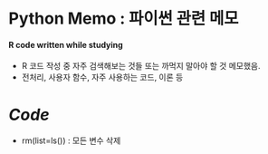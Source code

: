 Python Memo : 파이썬 관련 메모
===

#### R code written while studying
* R 코드 작성 중 자주 검색해보는 것들 또는 까먹지 말아야 할 것 메모했음.
* 전처리, 사용자 함수, 자주 사용하는 코드, 이론 등

*Code*
===
* rm(list=ls()) : 모든 변수 삭제